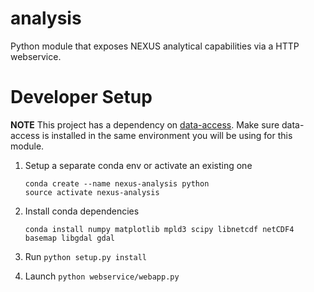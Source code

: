 analysis
=====

Python module that exposes NEXUS analytical capabilities via a HTTP webservice.

# Developer Setup

**NOTE** This project has a dependency on [data-access](https://github.jpl.nasa.gov/thuang/nexus/tree/master/data-access). Make sure data-access is installed in the same environment you will be using for this module.

1. Setup a separate conda env or activate an existing one

    ````
    conda create --name nexus-analysis python
    source activate nexus-analysis
    ````

2. Install conda dependencies

    ````
    conda install numpy matplotlib mpld3 scipy libnetcdf netCDF4 basemap libgdal gdal
    ````

3. Run `python setup.py install`

4. Launch `python webservice/webapp.py`
